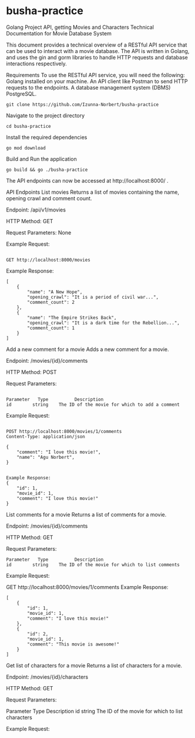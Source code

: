 # busha-practice
Golang Project API, getting Movies and Characters
Technical Documentation for Movie Database System

This document provides a technical overview of a RESTful API service that can be used to interact with a movie database. The API is written in Golang, and uses the gin and gorm libraries to handle HTTP requests and database interactions respectively.

Requirements
To use the RESTful API service, you will need the following:
Golang installed on your machine.
An API client like Postman to send HTTP requests to the endpoints.
A database management system (DBMS) PostgreSQL.

```
git clone https://github.com/Izunna-Norbert/busha-practice

```


Navigate to the project directory

```
cd busha-practice
```


Install the required dependencies

```
go mod download
```


Build and Run the application

```
go build && go ./busha-practice
```


The API endpoints can now be accessed at http://localhost:8000/ .

API Endpoints
List movies
Returns a list of movies containing the name, opening crawl and comment count.

Endpoint: /api/v1/movies

HTTP Method: GET

Request Parameters: None




Example Request:

```

GET http://localhost:8000/movies

```

Example Response:

```
[
    {
        "name": "A New Hope",
        "opening_crawl": "It is a period of civil war...",
        "comment_count": 2
    },
    {
        "name": "The Empire Strikes Back",
        "opening_crawl": "It is a dark time for the Rebellion...",
        "comment_count": 1
    }
]

```


Add a new comment for a movie
Adds a new comment for a movie.

Endpoint: /movies/{id}/comments

HTTP Method: POST

Request Parameters:
```

Parameter	Type	      Description
id	      string	The ID of the movie for which to add a comment

```

Example Request:

```

POST http://localhost:8000/movies/1/comments
Content-Type: application/json

{
    "comment": "I love this movie!",
    "name": "Agu Norbert",
}


Example Response:
{
    "id": 1,
    "movie_id": 1,
    "comment": "I love this movie!"
}

```

List comments for a movie
Returns a list of comments for a movie.

Endpoint: /movies/{id}/comments

HTTP Method: GET

Request Parameters:

```
Parameter	Type	      Description
id	      string	The ID of the movie for which to list comments
```

Example Request:

GET http://localhost:8000/movies/1/comments
Example Response:

```
[
    {
        "id": 1,
        "movie_id": 1,
        "comment": "I love this movie!"
    },
    {
        "id": 2,
        "movie_id": 1,
        "comment": "This movie is awesome!"
    }
]
```


Get list of characters for a movie
Returns a list of characters for a movie.

Endpoint: /movies/{id}/characters

HTTP Method: GET

Request Parameters:

Parameter	Type	      Description
id	      string	The ID of the movie for which to list characters

Example Request:






